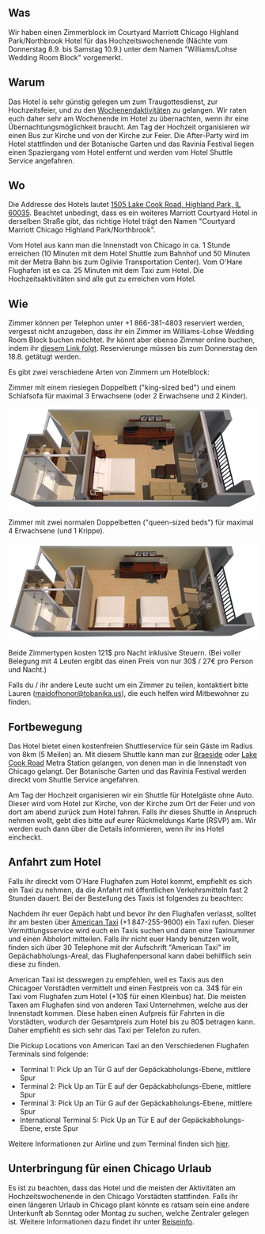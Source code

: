 ## Was

Wir haben einen Zimmerblock im Courtyard Marriott Chicago Highland Park/Northbrook Hotel für das Hochzeitswochenende (Nächte vom Donnerstag 8.9. bis Samstag 10.9.) unter dem Namen "Williams/Lohse Wedding Room Block" vorgemerkt.


## Warum

Das Hotel is sehr günstig gelegen um zum Traugottesdienst, zur Hochzeitsfeier, und zu den [Wochenendaktivitäten](../program?lang=de) zu gelangen. Wir raten euch daher sehr am Wochenende im Hotel zu übernachten, wenn ihr eine Übernachtungsmöglichkeit braucht. Am Tag der Hochzeit organisieren wir einen Bus zur Kirche und von der Kirche zur Feier. Die After-Party wird im Hotel stattfinden und der Botanische Garten und das Ravinia Festival liegen einen Spaziergang vom Hotel entfernt und werden vom Hotel Shuttle Service angefahren.


## Wo

Die Addresse des Hotels lautet [1505 Lake Cook Road, Highland Park, IL 60035](https://www.google.com/maps/place/Courtyard+Chicago+Highland+Park%2FNorthbrook). Beachtet unbedingt, dass es ein weiteres Marriott Courtyard Hotel in derselben Straße gibt, das richtige Hotel trägt den Namen "Courtyard Marriott Chicago Highland Park/Northbrook".

Vom Hotel aus kann man die Innenstadt von Chicago in ca. 1 Stunde erreichen (10 Minuten mit dem Hotel Shuttle zum Bahnhof und 50 Minuten mit der Metra Bahn bis zum Ogilvie Transportation Center). Vom O'Hare Flughafen ist es ca. 25 Minuten mit dem Taxi zum Hotel. Die Hochzeitsaktivitäten sind alle gut zu erreichen vom Hotel.


## Wie

Zimmer können per Telephon unter +1 866-381-4803 reserviert werden, vergesst nicht anzugeben, dass ihr ein Zimmer im Williams-Lohse Wedding Room Block buchen möchtet. Ihr könnt aber ebenso Zimmer online buchen, indem ihr [diesem Link folgt](http://www.marriott.com/meeting-event-hotels/group-corporate-travel/groupCorp.mi?resLinkData=Williams/Lohse%20Wedding%20Group%20Room%20Block%5Echihp%60wlwwlwa%7Cwlwwlwb%60109.00%60USD%60false%604%609/8/16%609/11/16%6008/18/2016&app=resvlink&stop_mobi=yes). Reservierunge müssen bis zum Donnerstag den 18.8. getätugt werden.

Es gibt zwei verschiedene Arten von Zimmern um Hotelblock:

Zimmer mit einem riesiegen Doppelbett ("king-sized bed") und einem Schlafsofa für maximal 3 Erwachsene (oder 2 Erwachsene und 2 Kinder).

![](king_room_floorplan.png)

Zimmer mit zwei normalen Doppelbetten ("queen-sized beds") für maximal 4 Erwachsene (und 1 Krippe).

![](queen_room_floorplan.png)

Beide Zimmertypen kosten 121$ pro Nacht inklusive Steuern. (Bei voller Belegung mit 4 Leuten ergibt das einen Preis von nur 30$ / 27€ pro Person und Nacht.)

Falls du / ihr andere Leute sucht um ein Zimmer zu teilen, kontaktiert bitte Lauren ([maidofhonor@tobanika.us](mailto:maidofhonor@tobanika.us)), die euch helfen wird Mitbewohner zu finden.


## Fortbewegung

Das Hotel bietet einen kostenfreien Shuttleservice für sein Gäste im Radius von 8km (5 Meilen) an. Mit diesem Shuttle kann man zur [Braeside](http://metrarail.com/content/metra/en/home/maps_schedules/metra_system_map/up-n/map.html) oder [Lake Cook Road](http://metrarail.com/content/metra/en/home/maps_schedules/metra_system_map/md-n/map.html) Metra Station gelangen, von denen man in die Innenstadt von Chicago gelangt. Der Botanische Garten und das Ravinia Festival werden direckt vom Shuttle Service angefahren.

Am Tag der Hochzeit organisieren wir ein Shuttle für Hotelgäste ohne Auto. Dieser wird vom Hotel zur Kirche, von der Kirche zum Ort der Feier und von dort am abend zurück zum Hotel fahren. Falls ihr dieses Shuttle in Anspruch nehmen wollt, gebt dies bitte auf eurer Rückmeldungs Karte (RSVP) am. Wir werden euch dann über die Details informieren, wenn ihr ins Hotel eincheckt.


<span id="hoteltaxi"></span>
## Anfahrt zum Hotel

Falls ihr direckt vom O'Hare Flughafen zum Hotel kommt, empfiehlt es sich ein Taxi zu nehmen, da die Anfahrt mit öffentlichen Verkehrsmitteln fast 2 Stunden dauert. Bei der Bestellung des Taxis ist folgendes zu beachten:

Nachdem ihr euer Gepäch habt und bevor ihr den Flughafen verlasst, solltet ihr am besten über [American Taxi](https://www.americantaxi.com/ATOnlineOrderWeb/main.htm) (+1 847-255-9600) ein Taxi rufen. Dieser Vermittlungsservice wird euch ein Taxis suchen und dann eine Taxinummer und einen Abholort mitteilen. Falls ihr nicht euer Handy benutzen wollt, finden sich über 30 Telephone mit der Aufschrift "American Taxi" im Gepächabholungs-Areal, das Flughafenpersonal kann dabei behilflich sein diese zu finden.

American Taxi ist desswegen zu empfehlen, weil es Taxis aus den Chicagoer Vorstädten vermittelt und einen Festpreis von ca. 34$ für ein Taxi vom Flughafen zum Hotel (+10$ für einen Kleinbus) hat. Die meisten Taxen am Flughafen sind von anderen Taxi Unternehmen, welche aus der Innenstadt kommen. Diese haben einen Aufpreis für Fahrten in die Vorstädten, wodurch der Gesamtpreis zum Hotel bis zu 80$ betragen kann. Daher empfiehlt es sich sehr das Taxi per Telefon zu rufen.

Die Pickup Locations von American Taxi an den Verschiedenen Flughafen Terminals sind folgende:

- Terminal 1: Pick Up an Tür G auf der Gepäckabholungs-Ebene, mittlere Spur
- Terminal 2: Pick Up an Tür E auf der Gepäckabholungs-Ebene, mittlere Spur
- Terminal 3: Pick Up an Tür G auf der Gepäckabholungs-Ebene, mittlere Spur
- International Terminal 5:  Pick Up an Tür E auf der Gepäckabholungs-Ebene, erste Spur

Weitere Informationen zur Airline und zum Terminal finden sich [hier](http://www.flychicago.com/ohare).

## Unterbringung für einen Chicago Urlaub

Es ist zu beachten, dass das Hotel und die meisten der Aktivitäten am Hochzeitswochenende in den Chicago Vorstädten stattfinden. Falls ihr einen längeren Urlaub in Chicago plant könnte es ratsam sein eine andere Unterkunft ab Sonntag oder Montag zu suchen, welche Zentraler gelegen ist. Weitere Informationen dazu findet ihr unter [Reiseinfo](../travel?lang=de).
